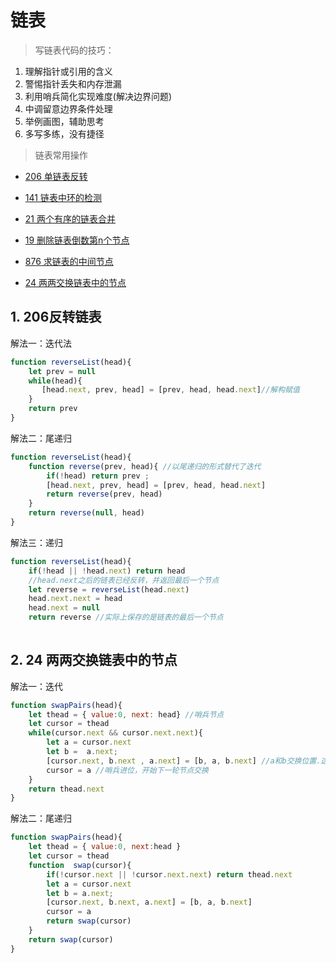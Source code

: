 # 链表


> 写链表代码的技巧：
1. 理解指针或引用的含义
2. 警惕指针丢失和内存泄漏
3. 利用哨兵简化实现难度(解决边界问题)
4. 中调留意边界条件处理
5. 举例画图，辅助思考
6. 多写多练，没有捷径

> 链表常用操作
- [206 单链表反转](https://leetcode-cn.com/problems/reverse-linked-list/)
- [141 链表中环的检测](https://leetcode-cn.com/problems/linked-list-cycle/)
- [21 两个有序的链表合并]()
- [19 删除链表倒数第n个节点]()
- [876 求链表的中间节点]()

- [24 两两交换链表中的节点](https://leetcode-cn.com/problems/swap-nodes-in-pairs/)

## 1.  206反转链表

解法一：迭代法
```js
function reverseList(head){
    let prev = null
    while(head){
       [head.next, prev, head] = [prev, head, head.next]//解构赋值
    }
    return prev
}
```
解法二：尾递归
```js
function reverseList(head){
    function reverse(prev, head){ //以尾递归的形式替代了迭代
        if(!head) return prev ;
        [head.next, prev, head] = [prev, head, head.next]
        return reverse(prev, head)
    }
    return reverse(null, head)
}
```
解法三：递归
```js
function reverseList(head){
    if(!head || !head.next) return head
    //head.next之后的链表已经反转，并返回最后一个节点
    let reverse = reverseList(head.next) 
    head.next.next = head
    head.next = null
    return reverse //实际上保存的是链表的最后一个节点
    
```


## 2. 24 两两交换链表中的节点

解法一：迭代
```js
function swapPairs(head){
    let thead = { value:0, next: head} //哨兵节点
    let cursor = thead
    while(cursor.next && cursor.next.next){
        let a = cursor.next
        let b =  a.next;
        [cursor.next, b.next , a.next] = [b, a, b.next] //a和b交换位置.这步非常关键
        cursor = a //哨兵进位，开始下一轮节点交换
    }
    return thead.next
}
```
解法二：尾递归
```js
function swapPairs(head){
    let thead = { value:0, next:head }
    let cursor = thead
    function  swap(cursor){
        if(!cursor.next || !cursor.next.next) return thead.next
        let a = cursor.next
        let b = a.next;
        [cursor.next, b.next, a.next] = [b, a, b.next]
        cursor = a
        return swap(cursor)
    }
    return swap(cursor)
}
```